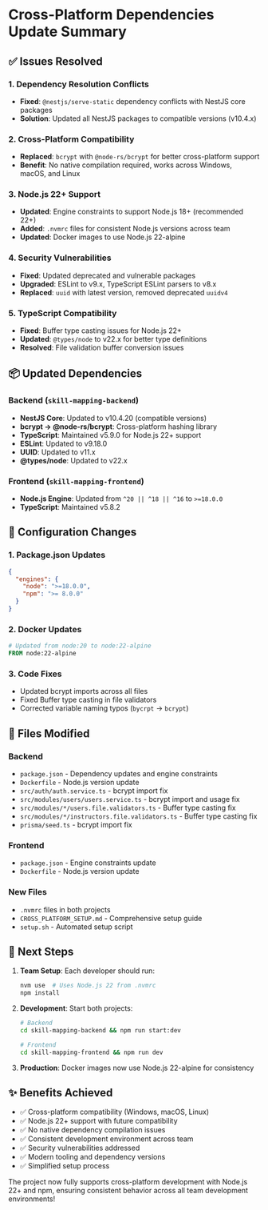 # Cross-Platform Dependencies Update Summary

## ✅ Issues Resolved

### 1. Dependency Resolution Conflicts
- **Fixed**: `@nestjs/serve-static` dependency conflicts with NestJS core packages
- **Solution**: Updated all NestJS packages to compatible versions (v10.4.x)

### 2. Cross-Platform Compatibility
- **Replaced**: `bcrypt` with `@node-rs/bcrypt` for better cross-platform support
- **Benefit**: No native compilation required, works across Windows, macOS, and Linux

### 3. Node.js 22+ Support
- **Updated**: Engine constraints to support Node.js 18+ (recommended 22+)
- **Added**: `.nvmrc` files for consistent Node.js versions across team
- **Updated**: Docker images to use Node.js 22-alpine

### 4. Security Vulnerabilities
- **Fixed**: Updated deprecated and vulnerable packages
- **Upgraded**: ESLint to v9.x, TypeScript ESLint parsers to v8.x
- **Replaced**: `uuid` with latest version, removed deprecated `uuidv4`

### 5. TypeScript Compatibility
- **Fixed**: Buffer type casting issues for Node.js 22+
- **Updated**: `@types/node` to v22.x for better type definitions
- **Resolved**: File validation buffer conversion issues

## 📦 Updated Dependencies

### Backend (`skill-mapping-backend`)
- **NestJS Core**: Updated to v10.4.20 (compatible versions)
- **bcrypt → @node-rs/bcrypt**: Cross-platform hashing library
- **TypeScript**: Maintained v5.9.0 for Node.js 22+ support
- **ESLint**: Updated to v9.18.0
- **UUID**: Updated to v11.x
- **@types/node**: Updated to v22.x

### Frontend (`skill-mapping-frontend`)
- **Node.js Engine**: Updated from `^20 || ^18 || ^16` to `>=18.0.0`
- **TypeScript**: Maintained v5.8.2

## 🔧 Configuration Changes

### 1. Package.json Updates
```json
{
  "engines": {
    "node": ">=18.0.0",
    "npm": ">= 8.0.0"
  }
}
```

### 2. Docker Updates
```dockerfile
# Updated from node:20 to node:22-alpine
FROM node:22-alpine
```

### 3. Code Fixes
- Updated bcrypt imports across all files
- Fixed Buffer type casting in file validators
- Corrected variable naming typos (`bycrpt` → `bcrypt`)

## 📁 Files Modified

### Backend
- `package.json` - Dependency updates and engine constraints
- `Dockerfile` - Node.js version update
- `src/auth/auth.service.ts` - bcrypt import fix
- `src/modules/users/users.service.ts` - bcrypt import and usage fix
- `src/modules/*/users.file.validators.ts` - Buffer type casting fix
- `src/modules/*/instructors.file.validators.ts` - Buffer type casting fix
- `prisma/seed.ts` - bcrypt import fix

### Frontend
- `package.json` - Engine constraints update
- `Dockerfile` - Node.js version update

### New Files
- `.nvmrc` files in both projects
- `CROSS_PLATFORM_SETUP.md` - Comprehensive setup guide
- `setup.sh` - Automated setup script

## 🚀 Next Steps

1. **Team Setup**: Each developer should run:
   ```bash
   nvm use  # Uses Node.js 22 from .nvmrc
   npm install
   ```

2. **Development**: Start both projects:
   ```bash
   # Backend
   cd skill-mapping-backend && npm run start:dev
   
   # Frontend
   cd skill-mapping-frontend && npm run dev
   ```

3. **Production**: Docker images now use Node.js 22-alpine for consistency

## ✨ Benefits Achieved

- ✅ Cross-platform compatibility (Windows, macOS, Linux)
- ✅ Node.js 22+ support with future compatibility
- ✅ No native dependency compilation issues
- ✅ Consistent development environment across team
- ✅ Security vulnerabilities addressed
- ✅ Modern tooling and dependency versions
- ✅ Simplified setup process

The project now fully supports cross-platform development with Node.js 22+ and npm, ensuring consistent behavior across all team development environments!
